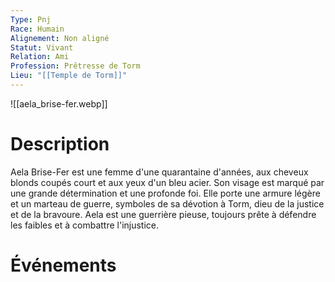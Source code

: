```yaml
---
Type: Pnj
Race: Humain
Alignement: Non aligné
Statut: Vivant
Relation: Ami
Profession: Prêtresse de Torm
Lieu: "[[Temple de Torm]]"
---
```

![[aela_brise-fer.webp]]
# Description
Aela Brise-Fer est une femme d'une quarantaine d'années, aux cheveux blonds coupés court et aux yeux d'un bleu acier. Son visage est marqué par une grande détermination et une profonde foi. Elle porte une armure légère et un marteau de guerre, symboles de sa dévotion à Torm, dieu de la justice et de la bravoure. Aela est une guerrière pieuse, toujours prête à défendre les faibles et à combattre l'injustice.
# Événements

